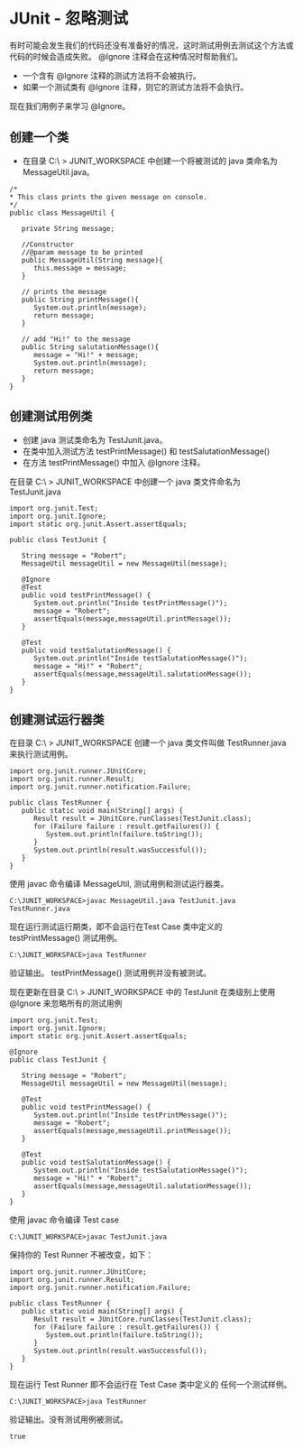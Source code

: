 # JUnit - 忽略测试

有时可能会发生我们的代码还没有准备好的情况，这时测试用例去测试这个方法或代码的时候会造成失败。 @Ignore 注释会在这种情况时帮助我们。

- 一个含有 @Ignore 注释的测试方法将不会被执行。
- 如果一个测试类有 @Ignore 注释，则它的测试方法将不会执行。

现在我们用例子来学习 @Ignore。

## 创建一个类

- 在目录 C:\ > JUNIT_WORKSPACE 中创建一个将被测试的 java 类命名为 MessageUtil.java。 

```
/*
* This class prints the given message on console.
*/
public class MessageUtil {

   private String message;

   //Constructor
   //@param message to be printed
   public MessageUtil(String message){
      this.message = message; 
   }

   // prints the message
   public String printMessage(){
      System.out.println(message);
      return message;
   }   

   // add "Hi!" to the message
   public String salutationMessage(){
      message = "Hi!" + message;
      System.out.println(message);
      return message;
   }   
} 
```

## 创建测试用例类
- 创建 java 测试类命名为 TestJunit.java。
- 在类中加入测试方法 testPrintMessage() 和  testSalutationMessage()
- 在方法 testPrintMessage() 中加入 @Ignore 注释。

在目录 C:\ > JUNIT_WORKSPACE 中创建一个 java 类文件命名为 TestJunit.java

```
import org.junit.Test;
import org.junit.Ignore;
import static org.junit.Assert.assertEquals;

public class TestJunit {

   String message = "Robert";	
   MessageUtil messageUtil = new MessageUtil(message);
   
   @Ignore
   @Test
   public void testPrintMessage() {
      System.out.println("Inside testPrintMessage()");
      message = "Robert";
      assertEquals(message,messageUtil.printMessage());
   }

   @Test
   public void testSalutationMessage() {
      System.out.println("Inside testSalutationMessage()");
      message = "Hi!" + "Robert";
      assertEquals(message,messageUtil.salutationMessage());
   }
}
```

## 创建测试运行器类

在目录 C:\ > JUNIT_WORKSPACE 创建一个 java 类文件叫做  TestRunner.java 来执行测试用例。

```
import org.junit.runner.JUnitCore;
import org.junit.runner.Result;
import org.junit.runner.notification.Failure;

public class TestRunner {
   public static void main(String[] args) {
      Result result = JUnitCore.runClasses(TestJunit.class);
      for (Failure failure : result.getFailures()) {
         System.out.println(failure.toString());
      }
      System.out.println(result.wasSuccessful());
   }
}  
```

使用 javac 命令编译 MessageUtil, 测试用例和测试运行器类。

```
C:\JUNIT_WORKSPACE>javac MessageUtil.java TestJunit.java TestRunner.java
```

现在运行测试运行期类，即不会运行在Test Case 类中定义的 testPrintMessage() 测试用例。

```
C:\JUNIT_WORKSPACE>java TestRunner
```

验证输出。 testPrintMessage() 测试用例并没有被测试。

现在更新在目录 C:\ > JUNIT_WORKSPACE 中的 TestJunit 在类级别上使用@Ignore 来忽略所有的测试用例

```
import org.junit.Test;
import org.junit.Ignore;
import static org.junit.Assert.assertEquals;

@Ignore
public class TestJunit {

   String message = "Robert";	
   MessageUtil messageUtil = new MessageUtil(message);
     
   @Test
   public void testPrintMessage() {
      System.out.println("Inside testPrintMessage()");
      message = "Robert";
      assertEquals(message,messageUtil.printMessage());
   }

   @Test
   public void testSalutationMessage() {
      System.out.println("Inside testSalutationMessage()");
      message = "Hi!" + "Robert";
      assertEquals(message,messageUtil.salutationMessage());
   }
}
```

使用 javac 命令编译 Test case

```
C:\JUNIT_WORKSPACE>javac TestJunit.java
```

保持你的 Test Runner 不被改变，如下：

```
import org.junit.runner.JUnitCore;
import org.junit.runner.Result;
import org.junit.runner.notification.Failure;

public class TestRunner {
   public static void main(String[] args) {
      Result result = JUnitCore.runClasses(TestJunit.class);
      for (Failure failure : result.getFailures()) {
         System.out.println(failure.toString());
      }
      System.out.println(result.wasSuccessful());
   }
}
```
现在运行 Test Runner 即不会运行在 Test Case 类中定义的 任何一个测试样例。

```
C:\JUNIT_WORKSPACE>java TestRunner
```

验证输出。没有测试用例被测试。

```
true
```

